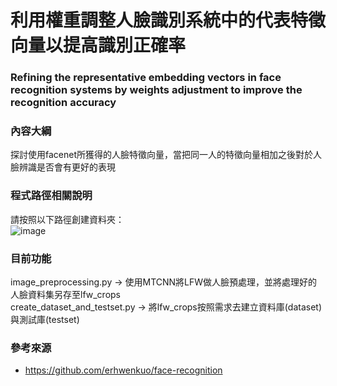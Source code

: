 # 利用權重調整人臉識別系統中的代表特徵向量以提高識別正確率 
### Refining the representative embedding vectors in face recognition systems by weights adjustment to improve the recognition accuracy

### 內容大綱
探討使用facenet所獲得的人臉特徵向量，當把同一人的特徵向量相加之後對於人臉辨識是否會有更好的表現

### 程式路徑相關說明
請按照以下路徑創建資料夾：  
![image](https://imgur.com/n5UbRWh.jpg)  

### 目前功能
image_preprocessing.py -> 使用MTCNN將LFW做人臉預處理，並將處理好的人臉資料集另存至lfw_crops  
create_dataset_and_testset.py -> 將lfw_crops按照需求去建立資料庫(dataset)與測試庫(testset)  

### 參考來源
 * https://github.com/erhwenkuo/face-recognition

